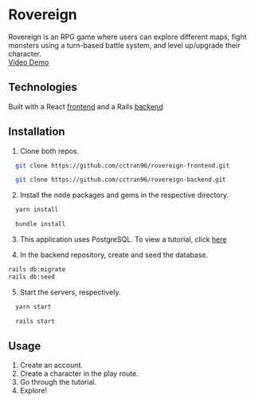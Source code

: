 # Rovereign

Rovereign is an RPG game where users can explore different maps, fight monsters using a turn-based battle system, and level up/upgrade their character. </br>
[Video Demo](https://www.loom.com/share/dfca4e8bc98d426c8321da734ba33828)

## Technologies

Built with a React [frontend](https://github.com/cctran96/rovereign-frontend) and a Rails [backend](https://github.com/cctran96/rovereign-backend)

## Installation

1. Clone both repos.
 ```sh
   git clone https://github.com/cctran96/rovereign-frontend.git
   ```
 ```sh
   git clone https://github.com/cctran96/rovereign-backend.git
   ```
2. Install the node packages and gems in the respective directory.
 ```sh
   yarn install
   ```
 ```sh
   bundle install
   ```
3. This application uses PostgreSQL. To view a tutorial, click [here](https://www.digitalocean.com/community/tutorials/how-to-use-postgresql-with-your-ruby-on-rails-application-on-macos)

4. In the backend repository, create and seed the database.
  ```sh
  rails db:migrate
  rails db:seed
  ```

5. Start the servers, respectively.
 ```sh
   yarn start
   ```
 ```sh
   rails start
   ```

## Usage
1. Create an account.
2. Create a character in the play route.
3. Go through the tutorial.
4. Explore!
